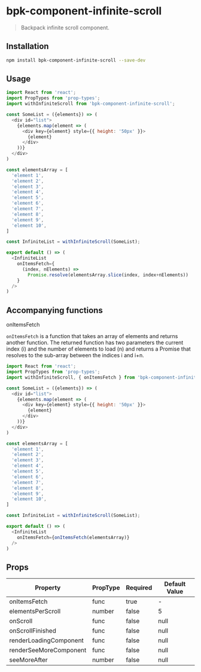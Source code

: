 # bpk-component-infinite-scroll

> Backpack infinite scroll component.

## Installation

```sh
npm install bpk-component-infinite-scroll --save-dev
```

## Usage
```js
import React from 'react';
import PropTypes from 'prop-types';
import withInfiniteScroll from 'bpk-component-infinite-scroll';

const SomeList = ({elements}) => (
  <div id="list">
    {elements.map(element => (
      <div key={element} style={{ height: '50px' }}>
        {element}
      </div>
    ))}
  </div>
)

const elementsArray = [
  'element 1',
  'element 2',
  'element 3',
  'element 4',
  'element 5',
  'element 6',
  'element 7',
  'element 8',
  'element 9',
  'element 10',
]

const InfiniteList = withInfiniteScroll(SomeList);

export default () => (
  <InfiniteList
    onItemsFetch={
      (index, nElements) =>
        Promise.resolve(elementsArray.slice(index, index+nElements))
    }
  />
)
```

## Accompanying functions

onItemsFetch

`onItemsFetch` is a function that takes an array of elements
and returns another function. The returned function has two parameters
the current index (i) and the number of elements to load (n) and returns a
Promise that resolves to the sub-array between the indices i and i+n.

```js
import React from 'react';
import PropTypes from 'prop-types';
import withInfiniteScroll, { onItemsFetch } from 'bpk-component-infinite-scroll';

const SomeList = ({elements}) => (
  <div id="list">
    {elements.map(element => (
      <div key={element} style={{ height: '50px' }}>
        {element}
      </div>
    ))}
  </div>
)

const elementsArray = [
  'element 1',
  'element 2',
  'element 3',
  'element 4',
  'element 5',
  'element 6',
  'element 7',
  'element 8',
  'element 9',
  'element 10',
]

const InfiniteList = withInfiniteScroll(SomeList);

export default () => (
  <InfiniteList
    onItemsFetch={onItemsFetch(elementsArray)}
  />
)
```

## Props

| Property               | PropType | Required | Default Value |
| ---------------------- | -------- | -------- | ------------- |
| onItemsFetch           | func     | true     | -             |
| elementsPerScroll      | number   | false    | 5             |
| onScroll               | func     | false    | null          |
| onScrollFinished       | func     | false    | null          |
| renderLoadingComponent | func     | false    | null          |
| renderSeeMoreComponent | func     | false    | null          |
| seeMoreAfter           | number   | false    | null          |
